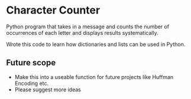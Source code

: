# Character Counter
Python program that takes in a message and counts the number of occurrences of each letter and displays results systematically.

Wrote this code to learn how dictionaries and lists can be used in Python.

## Future scope
* Make this into a useable function for future projects like Huffman Encoding etc.
* Please suggest more ideas
